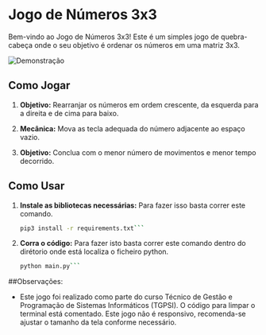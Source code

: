 
# Jogo de Números 3x3

Bem-vindo ao Jogo de Números 3x3! Este é um simples jogo de quebra-cabeça onde o seu objetivo é ordenar os números em uma matriz 3x3.

![Demonstração](https://github.com/TMachadoDev/Puzzle3x3/assets/51893336/c24a2baa-266d-41c0-a8f7-a8693cedc74b)
## Como Jogar

1. **Objetivo:** Rearranjar os números em ordem crescente, da esquerda para a direita e de cima para baixo.
   
2. **Mecânica:** Mova as tecla adequada do número adjacente ao espaço vazio.
   
3. **Objetivo:** Conclua com o menor número de movimentos e menor tempo decorrido.

## Como Usar

1. **Instale as bibliotecas necessárias:** Para fazer isso basta correr este comando.
   
   ```bash
   pip3 install -r requirements.txt```

2. **Corra o código:** Para fazer isto basta correr este comando dentro do dirétorio onde está localiza o ficheiro python.
   ```bash
   python main.py```

##Observações:

- Este jogo foi realizado como parte do curso Técnico de Gestão e Programação de Sistemas Informáticos (TGPSI). O código para limpar o terminal está comentado. Este jogo não é responsivo, recomenda-se ajustar o tamanho da tela conforme necessário.
